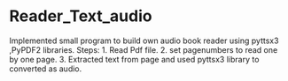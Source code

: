 # Reader_Text_audio


Implemented small program to build own audio book reader using pyttsx3 ,PyPDF2 libraries.                                                                                                 Steps:                                                                                                                                                                                    1. Read Pdf file.                                                                                                                                                                  2. set pagenumbers to read one by one page.                                                                                                                                        3. Extracted text from page and used pyttsx3 library to converted as audio.
